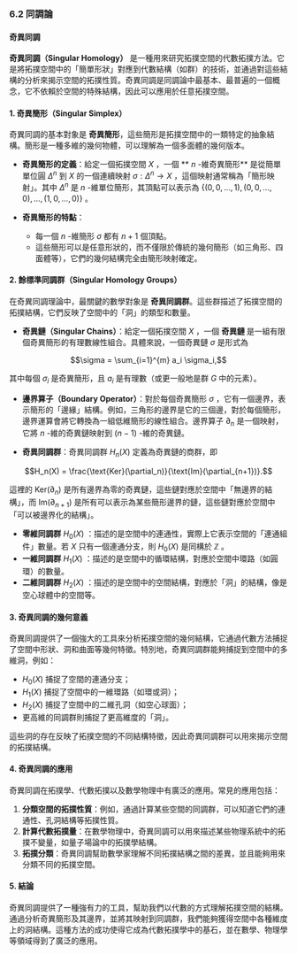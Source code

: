 ### 6.2 同調論
#### 奇異同調

**奇異同調（Singular Homology）** 是一種用來研究拓撲空間的代數拓撲方法。它是將拓撲空間中的「簡單形狀」對應到代數結構（如群）的技術，並通過對這些結構的分析來揭示空間的拓撲性質。奇異同調是同調論中最基本、最普遍的一個概念，它不依賴於空間的特殊結構，因此可以應用於任意拓撲空間。

#### 1. 奇異簡形（Singular Simplex）

奇異同調的基本對象是 **奇異簡形**，這些簡形是拓撲空間中的一類特定的抽象結構。簡形是一種多維的幾何物體，可以理解為一個多面體的幾何版本。

- **奇異簡形的定義**：給定一個拓撲空間  $`X`$ ，一個 ** $`n`$ -維奇異簡形** 是從簡單單位圓  $`\Delta^n`$  到  $`X`$  的一個連續映射  $`\sigma: \Delta^n \to X`$ ，這個映射通常稱為「簡形映射」。其中  $`\Delta^n`$  是  $`n`$ -維單位簡形，其頂點可以表示為  $`\{(0, 0, \dots, 1), (0, 0, \dots, 0), \dots, (1, 0, \dots, 0)\}`$ 。

- **奇異簡形的特點**：
  - 每一個  $`n`$ -維簡形  $`\sigma`$  都有  $`n+1`$  個頂點。
  - 這些簡形可以是任意形狀的，而不僅限於傳統的幾何簡形（如三角形、四面體等），它們的幾何結構完全由簡形映射確定。
  
#### 2. 餘標準同調群（Singular Homology Groups）

在奇異同調理論中，最關鍵的數學對象是 **奇異同調群**。這些群描述了拓撲空間的拓撲結構，它們反映了空間中的「洞」的類型和數量。

- **奇異鏈（Singular Chains）**：給定一個拓撲空間  $`X`$ ，一個 **奇異鏈** 是一組有限個奇異簡形的有理數線性組合。具體來說，一個奇異鏈  $`\sigma`$  是形式為
  
```math
\sigma = \sum_{i=1}^{m} a_i \sigma_i,
```

  其中每個  $`\sigma_i`$  是奇異簡形，且  $`a_i`$  是有理數（或更一般地是群  $`G`$  中的元素）。

- **邊界算子（Boundary Operator）**：對於每個奇異簡形  $`\sigma`$ ，它有一個邊界，表示簡形的「邊緣」結構。例如，三角形的邊界是它的三個邊，對於每個簡形，邊界運算會將它轉換為一組低維簡形的線性組合。邊界算子  $`\partial_n`$  是一個映射，它將  $`n`$ -維的奇異鏈映射到  $`(n-1)`$ -維的奇異鏈。

- **奇異同調群**：奇異同調群  $`H_n(X)`$  定義為奇異鏈的商群，即
  
```math
H_n(X) = \frac{\text{Ker}(\partial_n)}{\text{Im}(\partial_{n+1})}.
```

  這裡的  $`\text{Ker}(\partial_n)`$  是所有邊界為零的奇異鏈，這些鏈對應於空間中「無邊界的結構」，而  $`\text{Im}(\partial_{n+1})`$  是所有可以表示為某些簡形邊界的鏈，這些鏈對應於空間中「可以被邊界化的結構」。

  - **零維同調群**  $`H_0(X)`$ ：描述的是空間中的連通性，實際上它表示空間的「連通組件」數量。若  $`X`$  只有一個連通分支，則  $`H_0(X)`$  是同構於  $`\mathbb{Z}`$ 。
  - **一維同調群**  $`H_1(X)`$ ：描述的是空間中的循環結構，對應於空間中環路（如圓環）的數量。
  - **二維同調群**  $`H_2(X)`$ ：描述的是空間中的空間結構，對應於「洞」的結構，像是空心球體中的空間等。

#### 3. 奇異同調的幾何意義

奇異同調提供了一個強大的工具來分析拓撲空間的幾何結構，它通過代數方法捕捉了空間中形狀、洞和曲面等幾何特徵。特別地，奇異同調群能夠捕捉到空間中的多維洞，例如：

-  $`H_0(X)`$  捕捉了空間的連通分支；
-  $`H_1(X)`$  捕捉了空間中的一維環路（如環或洞）；
-  $`H_2(X)`$  捕捉了空間中的二維孔洞（如空心球面）；
- 更高維的同調群則捕捉了更高維度的「洞」。

這些洞的存在反映了拓撲空間的不同結構特徵，因此奇異同調群可以用來揭示空間的拓撲結構。

#### 4. 奇異同調的應用

奇異同調在拓撲學、代數拓撲以及數學物理中有廣泛的應用。常見的應用包括：

1. **分類空間的拓撲性質**：例如，通過計算某些空間的同調群，可以知道它們的連通性、孔洞結構等拓撲性質。
2. **計算代數拓撲量**：在數學物理中，奇異同調可以用來描述某些物理系統中的拓撲不變量，如量子場論中的拓撲學結構。
3. **拓撲分類**：奇異同調幫助數學家理解不同拓撲結構之間的差異，並且能夠用來分類不同的拓撲空間。

#### 5. 結論

奇異同調提供了一種強有力的工具，幫助我們以代數的方式理解拓撲空間的結構。通過分析奇異簡形及其邊界，並將其映射到同調群，我們能夠獲得空間中各種維度上的洞結構。這種方法的成功使得它成為代數拓撲學中的基石，並在數學、物理學等領域得到了廣泛的應用。